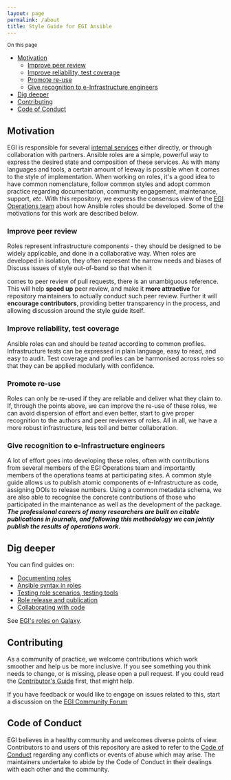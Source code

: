 ```yaml
---
layout: page
permalink: /about
title: Style Guide for EGI Ansible
---
```


<small>On this page</small>
- [Motivation](#motivation)
  - [Improve peer review](#improve-peer-review)
  - [Improve reliability, test coverage](#improve-reliability-test-coverage)
  - [Promote re-use](#promote-re-use)
  - [Give recognition to e-Infrastructure engineers](#give-recognition-to-e-infrastructure-engineers)
- [Dig deeper](#dig-deeper)
- [Contributing](#contributing)
- [Code of Conduct](#code-of-conduct)

## Motivation

EGI is responsible for several [internal services](https://www.egi.eu/internal-services) either directly, or through collaboration with partners.
Ansible roles are a simple, powerful way to express the desired state and composition of these services.
As with many languages and tools, a certain amount of leeway is possible when it comes to the style of implementation.
When working on roles, it's a good idea to have common nomenclature,
follow common styles and adopt common practice regarding documentation,
community engagement, maintenance, support, _etc_.
With this repository, we express the consensus view of the [EGI Operations team](https://www.egi.eu/internal-services/operations-coordination-and-support/)
about how Ansible roles should be developed.
Some of the motivations for this work are described below.

### Improve peer review

Roles represent infrastructure components - they should be designed to be widely applicable, and done in a collaborative way. 
When roles are developed in isolation, they often represent the narrow needs and biases of Discuss issues of style out-of-band so that when it 

  comes to peer review of pull requests, there is an unambiguous reference.
  This will help **speed up** peer review, and make it **more attractive** for
  repository maintainers to actually conduct such peer review.
  Further it will **encourage contributors**, providing better transparency in
  the process, and allowing discussion around the style guide itself.

### Improve reliability,  test coverage

Ansible roles can and should be _tested_ according to common profiles.
Infrastructure tests can be expressed in plain language, easy to read, and easy to audit.
Test coverage and profiles can be harmonised across roles so that they can be applied modularly with confidence.

### Promote re-use

Roles can only be re-used if they are reliable and deliver what they claim to.
If, through the points above, we can improve the re-use of these roles, we can avoid dispersion of effort and even better, start to give proper recognition to the authors and peer reviewers of roles.
All in all, we have a more robust infrastructure, less toil and better collaboration.

### Give recognition to e-Infrastructure engineers

A lot of effort goes into developing these roles, often with contributions from several members of the EGI Operations team and importantly members of the operations teams at participating sites.
A common style guide allows us to publish atomic components of e-Infrastructure as code, assigning DOIs to release numbers.
Using a common metadata schema, we are also able to recognise the concrete contributions of those who participated in the maintenance as well as the development of the package.
<em><strong>The professional careers of many researchers are built on citable publications in journals, and following this methodology we can jointly publish the results of operations work.</strong></em>

## Dig deeper

You can find guides on:

- [Documenting roles](docs/Documentation.md)
- [Ansible syntax in roles](docs/AnsibleSyntax.md)
- [Testing role scenarios, testing tools](docs/Testing.md)
- [Role release and publication](docs/Release.md)
- [Collaborating with code](docs/git.md)

See [EGI's roles on Galaxy](https://galaxy.ansible.com/EGI-Foundation).

## Contributing

As a community of practice, we welcome contributions which work
smoother and help us be more inclusive.
If you see something you think needs to change, or is missing, please
open a pull request.
If you could read the [Contributor's Guide](.github/CONTRIBUTING.md) first,
that might help.

If you have feedback or would like to engage on issues related to this, start a discussion on the [EGI Community Forum](https://community.egi.eu)

## Code of Conduct

EGI believes in a healthy community and welcomes diverse points of view.
Contributors to and users of this repository are asked to refer to the [Code of Conduct](.github/CODE_OF_CONDUCT.md) regarding any conflicts or events of abuse which may arise.
The maintainers undertake to abide by the Code of Conduct in their dealings with each other and the community.
